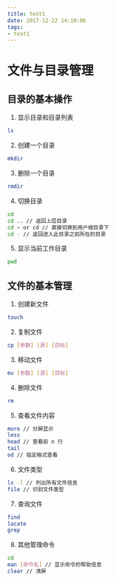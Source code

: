 ```yaml
---
title: test1
date: 2017-12-22 14:10:06
tags: 
- test1
---
```


# 文件与目录管理

## 目录的基本操作
1. 显示目录和目录列表
```bash
ls
```
2. 创建一个目录
```bash
mkdir
```
3. 删除一个目录
```bash
rmdir
```
4. 切换目录
```bash
cd
cd .. // 返回上层目录
cd ~ or cd // 直接切换到用户根目录下
cd - // 返回进入此目录之前所在的目录
```
5. 显示当前工作目录
```bash
pwd
```

## 文件的基本管理
1. 创建新文件
```bash
touch
```
2. 复制文件
```bash
cp [参数] [源] [目标]
```
3. 移动文件
```bash
mv [参数] [源] [目标]
```
4. 删除文件
```bash
rm
```
5. 查看文件内容
```bash
more // 分屏显示
less
head // 查看前 n 行
tail
od // 指定格式查看
```
6. 文件类型
```bash
ls -l // 列出所有文件信息
file // 识别文件类型
```
7. 查询文件
```bash
find
locate
grep
```
8. 其他管理命令
```bash
cd
man [命令名] // 显示命令的帮助信息
clear // 清屏
```
